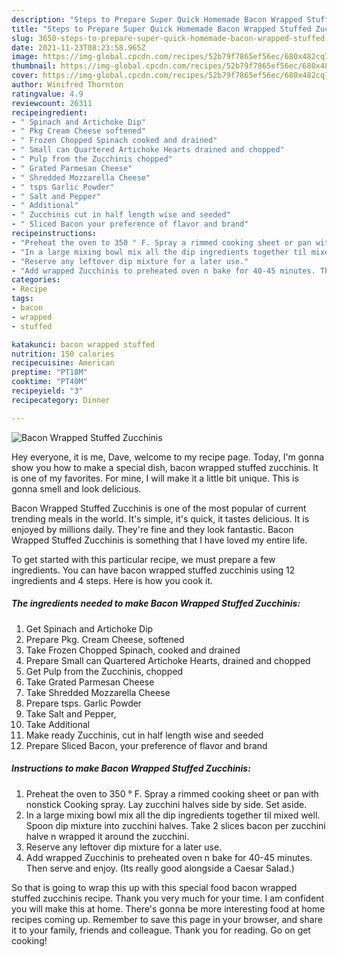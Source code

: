 ```yaml
---
description: "Steps to Prepare Super Quick Homemade Bacon Wrapped Stuffed Zucchinis"
title: "Steps to Prepare Super Quick Homemade Bacon Wrapped Stuffed Zucchinis"
slug: 3650-steps-to-prepare-super-quick-homemade-bacon-wrapped-stuffed-zucchinis
date: 2021-11-23T08:23:58.965Z
image: https://img-global.cpcdn.com/recipes/52b79f7865ef56ec/680x482cq70/bacon-wrapped-stuffed-zucchinis-recipe-main-photo.jpg
thumbnail: https://img-global.cpcdn.com/recipes/52b79f7865ef56ec/680x482cq70/bacon-wrapped-stuffed-zucchinis-recipe-main-photo.jpg
cover: https://img-global.cpcdn.com/recipes/52b79f7865ef56ec/680x482cq70/bacon-wrapped-stuffed-zucchinis-recipe-main-photo.jpg
author: Winifred Thornton
ratingvalue: 4.9
reviewcount: 26311
recipeingredient:
- " Spinach and Artichoke Dip"
- " Pkg Cream Cheese softened"
- " Frozen Chopped Spinach cooked and drained"
- " Small can Quartered Artichoke Hearts drained and chopped"
- " Pulp from the Zucchinis chopped"
- " Grated Parmesan Cheese"
- " Shredded Mozzarella Cheese"
- " tsps Garlic Powder"
- " Salt and Pepper"
- " Additional"
- " Zucchinis cut in half length wise and seeded"
- " Sliced Bacon your preference of flavor and brand"
recipeinstructions:
- "Preheat the oven to 350 ° F. Spray a rimmed cooking sheet or pan with nonstick Cooking spray. Lay zucchini halves side by side. Set aside."
- "In a large mixing bowl mix all the dip ingredients together til mixed well. Spoon dip mixture into zucchini halves. Take 2 slices bacon per zucchini halve n wrapped it around the zucchini."
- "Reserve any leftover dip mixture for a later use."
- "Add wrapped Zucchinis to preheated oven n bake for 40-45 minutes. Then serve and enjoy. (Its really good alongside a Caesar Salad.)"
categories:
- Recipe
tags:
- bacon
- wrapped
- stuffed

katakunci: bacon wrapped stuffed 
nutrition: 150 calories
recipecuisine: American
preptime: "PT18M"
cooktime: "PT40M"
recipeyield: "3"
recipecategory: Dinner

---
```



![Bacon Wrapped Stuffed Zucchinis](https://img-global.cpcdn.com/recipes/52b79f7865ef56ec/680x482cq70/bacon-wrapped-stuffed-zucchinis-recipe-main-photo.jpg)

Hey everyone, it is me, Dave, welcome to my recipe page. Today, I'm gonna show you how to make a special dish, bacon wrapped stuffed zucchinis. It is one of my favorites. For mine, I will make it a little bit unique. This is gonna smell and look delicious.

Bacon Wrapped Stuffed Zucchinis is one of the most popular of current trending meals in the world. It's simple, it's quick, it tastes delicious. It is enjoyed by millions daily. They're fine and they look fantastic. Bacon Wrapped Stuffed Zucchinis is something that I have loved my entire life.




To get started with this particular recipe, we must prepare a few ingredients. You can have bacon wrapped stuffed zucchinis using 12 ingredients and 4 steps. Here is how you cook it.

<!--inarticleads1-->

##### The ingredients needed to make Bacon Wrapped Stuffed Zucchinis:

1. Get  Spinach and Artichoke Dip
1. Prepare  Pkg. Cream Cheese, softened
1. Take  Frozen Chopped Spinach, cooked and drained
1. Prepare  Small can Quartered Artichoke Hearts, drained and chopped
1. Get  Pulp from the Zucchinis, chopped
1. Take  Grated Parmesan Cheese
1. Take  Shredded Mozzarella Cheese
1. Prepare  tsps. Garlic Powder
1. Take  Salt and Pepper,
1. Take  Additional
1. Make ready  Zucchinis, cut in half length wise and seeded
1. Prepare  Sliced Bacon, your preference of flavor and brand




<!--inarticleads2-->

##### Instructions to make Bacon Wrapped Stuffed Zucchinis:

1. Preheat the oven to 350 ° F. Spray a rimmed cooking sheet or pan with nonstick Cooking spray. Lay zucchini halves side by side. Set aside.
1. In a large mixing bowl mix all the dip ingredients together til mixed well. Spoon dip mixture into zucchini halves. Take 2 slices bacon per zucchini halve n wrapped it around the zucchini.
1. Reserve any leftover dip mixture for a later use.
1. Add wrapped Zucchinis to preheated oven n bake for 40-45 minutes. Then serve and enjoy. (Its really good alongside a Caesar Salad.)




So that is going to wrap this up with this special food bacon wrapped stuffed zucchinis recipe. Thank you very much for your time. I am confident you will make this at home. There's gonna be more interesting food at home recipes coming up. Remember to save this page in your browser, and share it to your family, friends and colleague. Thank you for reading. Go on get cooking!
